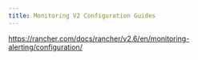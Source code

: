 ```yaml
---
title: Monitoring V2 Configuration Guides
---
```


https://rancher.com/docs/rancher/v2.6/en/monitoring-alerting/configuration/